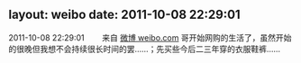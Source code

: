 layout: weibo
date: 2011-10-08 22:29:01
---
<meta name="referrer" content="no-referrer" />

2011-10-08 22:29:01  &nbsp;&nbsp;&nbsp;&nbsp;&nbsp;&nbsp; 来自 <a href="http://weibo.com/" rel="nofollow">微博 weibo.com</a>
哥开始网购的生活了，虽然开始的很晚但我想不会持续很长时间的罢……；先买些今后二三年穿的衣服鞋裤…… ​​​
